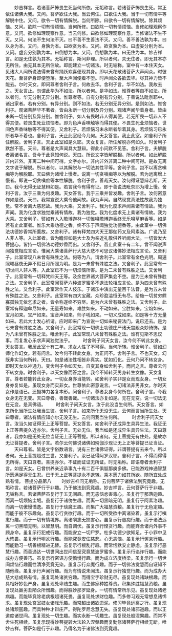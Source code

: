 <!-- { "loadSidebar": true } -->
　　妙吉祥言。若诸菩萨怖畏生死当何所依。无垢称言。若诸菩萨怖畏生死。常正依住诸佛大我。又问。菩萨欲住大我。当云何住。曰欲住大我。当于一切有情平等解脱中住。又问。欲令一切有情解脱。当何所除。曰欲令一切有情解脱。除其烦恼。又问。欲除一切有情烦恼。当何所修。曰欲除一切有情烦恼。当修如理观察作意。又问。欲修如理观察作意。当云何修。曰欲修如理观察作意。当修诸法不生不灭。又问。何法不生何法不灭。曰不善不生善法不灭。又问。善不善法孰为本。曰以身为本。又问。身孰为本。曰欲贪为本。又问。欲贪孰为本。曰虚妄分别为本。又问。虚妄分别孰为本。曰倒想为本。又问。倒想孰为本。曰无住为本。妙吉祥言。如是无住孰为其本。无垢称言。斯问非理。所以者何。夫无住者。即无其本亦无所住。由无其本无所住故。即能建立一切诸法。时无垢称。室中有一本住天女。见诸大人闻所说法得未曾有踊跃欢喜便现其身。即以天花散诸菩萨大声闻众。时彼天花。至菩萨身即便堕落。至大声闻便着不堕。时声闻众各欲去华。尽其神力皆不能去。尔时天女。即问尊者舍利子言。何故去华。舍利子言。华不如法。我故去之。天女言止。勿谓此华为不如法。所以者何。是华如法。惟尊者等自不如法。所以者何。华无分别无异分别。惟尊者等。自有分别有异分别。于善说法毗奈耶中。诸出家者。若有分别。有异分别。则不如法。若无分别无异分别。是则如法。惟舍利子。观诸菩萨华不著者。皆由永断一切分别及异分别。观诸声闻华着身者。皆由未断一切分别及异分别。惟舍利子。如人有畏时非人得其便。若无所畏一切非人不得其便。若畏生死业烦恼者。即为色声香味触等而得其便。不畏生死业烦恼者。世间色声香味触等不得其便。又舍利子。若烦恼习未永断者华着其身。若烦恼习已永断者华不着也。舍利子言。天止此室经今几何。天女答言。我止此室。如舍利子所住解脱。舍利子言。天止此室如是久耶。天女复言。所住解脱亦何如久。时舍利子默然不答。天曰。尊者是大声闻具大慧辩。得此小问默不见答。舍利子言。夫解脱者离诸名言。吾今于此竟知何说。天曰。所说文字皆解脱相。所以者何。如此解脱非内非外。非离二种中间可得。文字亦尔。非内非外非离二种中间可得。是故无离文字说于解脱。所以者何。以其解脱与一切法其性平等。舍利子言。岂不以离贪嗔痴等为解脱耶。天曰佛为诸增上慢者。说离一切贪嗔痴等以为解脱。若为远离增上慢者。即说一切贪嗔痴等本性解脱。舍利子言。善哉天女。汝何得证慧辩若斯。天曰。我今无得无证慧辩如是。若言我今有得有证。即于善说法毗奈耶为增上慢。舍利子言。汝于三乘为何发趣。天女答言。我于三乘并皆发趣。舍利子言。汝何密意作如是说。天曰。我常宣说大乘令他闻故。我为声闻。自然现觉真法性故我为独觉。常不舍离大慈悲故。我为大乘。又舍利子。我为化度求声闻乘诸有情故。我为声闻。我为化度求独觉乘诸有情故。我为独觉。我为化度求无上乘诸有情故。我为大乘。又舍利子。譬如有人入瞻博迦林一切惟嗅瞻博迦香终无乐嗅草麻香等。如是若有止此室者。惟乐大乘功德之香。终不乐于声闻独觉功德香等。由此室中一切佛法功德妙香常所薰故。又舍利子。诸有释梵四大天王那伽药叉及阿素洛。广说乃至人非人等。入此室者。皆为瞻仰如是大士及为亲近礼敬供养听闻大法。一切皆发大菩提心。皆持一切佛法功德妙香而出。又舍利子。吾止此室十有二年。曾不闻说声闻独觉相应言论。惟闻大乘诸菩萨行大慈大悲不可思议诸佛妙法相应言论。又舍利子。此室常现八未曾有殊胜之法。何等为八。谓舍利子。此室常有金色光明。周遍照曜昼夜无异不假日月所照为明。是为一未曾有殊胜之法。又舍利子。此室常有一切世间人非人等。入此室已不为一切烦恼所害。是为二未曾有殊胜之法。又舍利子。此室常有一切释梵四天王等。及余世界诸大菩萨集会不空。是为三未曾有殊胜之法。又舍利子。此室常闻菩萨六种波罗蜜多不退法轮相应言论。是为四未曾有殊胜之法。又舍利子。此室常作天人伎乐。于诸乐中演出无量百千法音。是为五未曾有殊胜之法。又舍利子。此室常有四大宝藏。众珍盈溢恒无有尽。给施一切贫穷鳏寡孤独无依乞求之者。皆令称遂终不穷尽。是为六未曾有殊胜之法。又舍利子。此室常有释迦牟尼如来。无量寿如来。难胜如来。不动如来。宝胜如来。宝焰如来。宝月如来。宝严如来。宝音声如来。师子吼如来。一切义成如来。如是等十方无量如来。若此大士发心祈请。应时即来广为宣说一切如来秘要法门。说已还去。是为七未曾有殊胜之法。又舍利子。此室常现一切佛土功德庄严诸天宫殿众妙绮饰。是为八未曾有殊胜之法。唯舍利子。此室常现八未曾有殊胜之法。谁有见斯不思议事。而复发心乐求声闻独觉法乎。
　　时舍利子问天女言。汝今何不转此女身。天女答言。我居此室十有二年。求女人性了不可得。当何所转。惟舍利子。譬如幻师化作幻女。若有问言。汝今何不转此女身。为正问不。舍利子言。不也天女。幻既非实当何所转。天曰。如是诸法性相皆非真实。犹如幻化。云何乃问不转女身。即时天女以神通力。变舍利子令如天女。自变其身如舍利子。而问之言。尊者云何不转女身。时舍利子。以天女像而答之言。我今不知转灭男身转生女像。天女复言。尊者若能转此女身。一切女身亦当能转。如舍利子实非是女而现女身。一切女身亦复如是。虽现女身而实非女。世尊依此密意说言。一切诸法非男非女。尔时天女作是语已。还摄神力各复本形。问舍利子。尊者女身今何所在。舍利子言。今我女身无在无变。天曰尊者。善哉善哉。一切诸法亦复如是。无在无变。说一切法无在无变。是真佛语。
　　时舍利子问天女言。汝于此没当生何所。天女答言。如来所化当所生处我当生彼。舍利子言。如来所化无没无生。云何而言当所生处。天曰尊者。诸法有情应知亦尔无没无生。云何问我当生何所。
　　时舍利子问天女言。汝当久如证得无上正等菩提。天女答言。如舍利子还成异生具异生法。我证无上正等菩提久近亦尔。舍利子言。无处无位。我当如是还成异生具异生法。天曰尊者。我亦如是无处无位当证无上正等菩提。所以者何。无上菩提无有住处。是故亦无证菩提者。舍利子言。若尔云何佛说诸佛如殑伽沙现证无上正等菩提已证当证。
　　天曰尊者。皆是文字俗数语言。说有三世诸佛证得。非谓菩提有去来今。所以者何。无上菩提超过三世。又舍利子。汝已证得阿罗汉耶。舍利子言。不得而得得无所得。天曰尊者。菩提亦尔。不证而证证无所证。时无垢称。即语尊者舍利子言。如是天女。已曾供养亲近承事九十有二百千俱胝那庾多佛。已能游戏神通智慧所愿满足得无生忍。已于无上正等菩提永不退转。乘本愿力如其所欲。随所宜处成熟有情。
菩提分品第八
　　时妙吉祥问无垢称。云何菩萨于诸佛法到究竟趣。无垢称言。若诸菩萨行于非趣。乃于佛法到究竟趣。妙吉祥言。云何菩萨行于非趣。无垢称言。若诸菩萨虽复行于五无间趣。而无恚恼忿害毒心。虽复行于那落迦趣。而离一切烦恼尘垢。虽复行于诸傍生趣。而离一切黑暗无明。虽复行于阿素洛趣。而离一切傲慢憍逸。虽复行于琰魔王趣。而集广大福慧资粮。虽复行于无色定趣。而能于彼不乐趣向。虽复示行贪欲行趣。而于一切所受欲中离诸染着。虽复示行嗔恚行趣。而于一切有情境界。离诸嗔恚无损害心。虽复示行愚痴行趣。而于诸法远离一切黑暗无明。以智慧明。而自调伏。虽复示行悭贪行趣。而能弃舍诸内外事不顾身命。虽复示行犯戒行趣。而能安立一切尸罗。杜多功德少欲知足。于小罪中见大怖畏。虽复示行嗔忿行趣。而能究竟安住慈悲。心无恚恼。虽复示行懈怠行趣。而能勤习一切善根精进无替。虽复示行根乱行趣。而常恬默安止静虑。虽复示行恶慧行趣。而善通达一切世间出世间信至究竟慧波罗蜜多。虽复示行谄诈行趣。而能成办方便善巧。虽复示行密语方便憍慢行趣。而为成立济度桥梁。虽复示行一切世间烦恼行趣而性清净究竟无染。虽复示行众魔行趣。而于一切佛法觉慧而自证知不随他缘。虽复示行声闻行趣。而为有情说未闻法。虽复示行独觉行趣。而为成办大慈大悲成熟有情。虽复现处诸贫穷趣。而得宝手珍财无尽。虽复现处诸缺根趣。而具相好妙色严身。虽复现处卑贱生趣。而生佛家种姓尊贵。积集殊胜福慧资粮。虽复现处羸劣丑陋众所憎趣。而得胜妙那罗延身。一切有情常所乐见。虽复现处诸老病趣。而能毕竟除老病根超诸死畏。虽复现处求财位趣。而多修习观无常想息诸悕求。虽复现处宫室妓女诸戏乐趣。而常超出诸欲淤泥。修习毕竟远离之行。虽复现处诸顽嚚趣。而具种种才辩庄严。得陀罗尼念慧无失。虽复现处诸邪道趣。而以正道度诸世间。虽复现处一切生趣。而实永断一切趣生。虽复现处般涅槃趣。而常不舍生死相续。虽复示现得妙菩提转大法轮入涅槃趣而复勤修诸菩萨行相续无断。唯妙吉祥。菩萨如是行于非趣。乃得名为于诸佛法到究竟趣。
